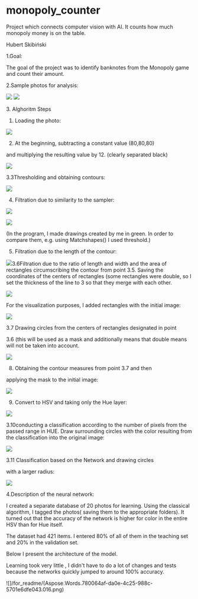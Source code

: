 # monopoly_counter
Project which connects computer vision with AI. It counts how much monopoly money is on the table. 


Hubert Skibiński  

1\.Goal: 

The goal of the project was to identify banknotes from the Monopoly game and count their amount. 

2\.Sample photos for analysis: 

![](/for_readme/Aspose.Words.780064af-da0e-4c25-988c-5701e6dfe043.001.jpeg) ![](/for_readme/Aspose.Words.780064af-da0e-4c25-988c-5701e6dfe043.002.jpeg)

3\. Alghoritm Steps 

1. Loading the photo: 

![](/for_readme/Aspose.Words.780064af-da0e-4c25-988c-5701e6dfe043.003.jpeg)

2. At the beginning, subtracting a constant value (80,80,80) 

and multiplying the resulting value by 12. (clearly separated black) 

![](/for_readme/Aspose.Words.780064af-da0e-4c25-988c-5701e6dfe043.004.jpeg)

3\.3Thresholding and obtaining contours: 

![](/for_readme/Aspose.Words.780064af-da0e-4c25-988c-5701e6dfe043.005.jpeg)

4. Filtration due to similarity to the sampler: 

![](/for_readme/Aspose.Words.780064af-da0e-4c25-988c-5701e6dfe043.006.jpeg)

![](/for_readme/Aspose.Words.780064af-da0e-4c25-988c-5701e6dfe043.007.png)

(In the program, I made drawings created by me in green. In order to  compare them, e.g. using  Matchshapes() I used threshold.) 

5. Filtration due to the length of the contour: 

![](/for_readme/Aspose.Words.780064af-da0e-4c25-988c-5701e6dfe043.008.jpeg)3.6Filtration due to the ratio of length and width and the area of rectangles circumscribing the contour from point 3.5. Saving the coordinates of the centers of rectangles (some rectangles were double, so I set the thickness of the line to 3 so that they merge with each other. 

![](/for_readme/Aspose.Words.780064af-da0e-4c25-988c-5701e6dfe043.009.jpeg)

For the visualization purposes, I added rectangles with the initial image: 

![](/for_readme/Aspose.Words.780064af-da0e-4c25-988c-5701e6dfe043.010.jpeg)

3\.7 Drawing circles from the centers of rectangles designated in point 

3\.6 (this will be used as a mask and additionally means that double means will not be taken into account. 

![](/for_readme/Aspose.Words.780064af-da0e-4c25-988c-5701e6dfe043.011.jpeg)

8. Obtaining the contour measures from point 3.7 and then 

applying the mask to the initial image: 

![](/for_readme/Aspose.Words.780064af-da0e-4c25-988c-5701e6dfe043.012.jpeg)

9. Convert to HSV and taking only the Hue layer: 

![](/for_readme/Aspose.Words.780064af-da0e-4c25-988c-5701e6dfe043.013.jpeg)

3\.10conducting a classification according to the number of pixels from the passed range in HUE. Draw surrounding circles with the color resulting from the classification into the original image: 

![](/for_readme/Aspose.Words.780064af-da0e-4c25-988c-5701e6dfe043.014.jpeg)

3\.11 Classification based on the Network and drawing circles 

with a larger radius: 

![](/for_readme/Aspose.Words.780064af-da0e-4c25-988c-5701e6dfe043.015.jpeg)

4\.Description of the neural network: 

I created a separate database of 20 photos for learning. Using the classical algorithm, I tagged the photos( saving them to the appropriate folders). It turned out that the accuracy of the network is higher for color in the entire HSV than for Hue itself.  

The dataset had 421 items. I entered 80% of all of them in the teaching set and 20% in the validation set.   

Below I present the architecture of the model.  

Learning took very little , I didn't have to do a lot of changes and tests because the networks quickly jumped to around 100% accuracy. 

![]/for_readme/(Aspose.Words.780064af-da0e-4c25-988c-5701e6dfe043.016.png)
